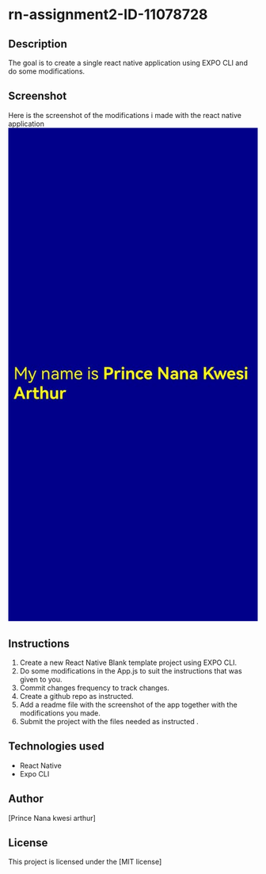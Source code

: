 # rn-assignment2-ID-11078728
## Description
The goal is to create a single react native application using EXPO CLI and do some modifications.

## Screenshot
Here is the screenshot of the modifications i made with the react native application
![App Screenshot](pkay.png)

## Instructions
1. Create a new React Native Blank template project using EXPO CLI.
2. Do some modifications in the App.js to suit the instructions that was given to you.
3. Commit changes frequency to track changes.
4. Create a github repo as instructed.
5. Add a readme file with the screenshot of the app together with the modifications you made.
6. Submit the project with the files needed as instructed .

## Technologies used 
- React Native 
- Expo CLI

## Author
[Prince Nana kwesi arthur]

## License
This project is licensed under the [MIT license] 